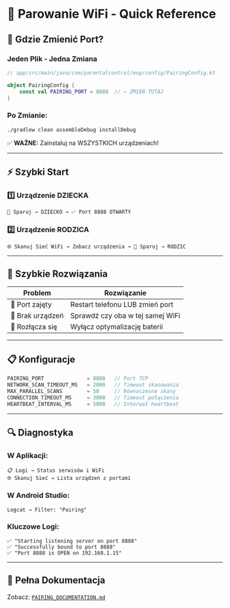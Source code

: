 # 🚀 Parowanie WiFi - Quick Reference

## 📍 Gdzie Zmienić Port?

### Jeden Plik - Jedna Zmiana

```kotlin
// app/src/main/java/com/parentalcontrol/mvp/config/PairingConfig.kt

object PairingConfig {
    const val PAIRING_PORT = 8888  // ← ZMIEŃ TUTAJ
}
```

### Po Zmianie:

```bash
./gradlew clean assembleDebug installDebug
```

✅ **WAŻNE:** Zainstaluj na WSZYSTKICH urządzeniach!

---

## ⚡ Szybki Start

### 1️⃣ Urządzenie DZIECKA

```
🔗 Sparuj → DZIECKO → ✅ Port 8888 OTWARTY
```

### 2️⃣ Urządzenie RODZICA

```
🌐 Skanuj Sieć WiFi → Zobacz urządzenia → 🔗 Sparuj → RODZIC
```

---

## 🐛 Szybkie Rozwiązania

| Problem | Rozwiązanie |
|---------|-------------|
| 🔴 Port zajęty | Restart telefonu LUB zmień port |
| 🔴 Brak urządzeń | Sprawdź czy oba w tej samej WiFi |
| 🔴 Rozłącza się | Wyłącz optymalizację baterii |

---

## 📋 Konfiguracje

```kotlin
PAIRING_PORT              = 8888   // Port TCP
NETWORK_SCAN_TIMEOUT_MS   = 2000   // Timeout skanowania
MAX_PARALLEL_SCANS        = 50     // Równoczesne skany
CONNECTION_TIMEOUT_MS     = 3000   // Timeout połączenia
HEARTBEAT_INTERVAL_MS     = 5000   // Interwał heartbeat
```

---

## 🔍 Diagnostyka

### W Aplikacji:
```
📋 Logi → Status serwisów i WiFi
🌐 Skanuj Sieć → Lista urządzeń z portami
```

### W Android Studio:
```
Logcat → Filter: "Pairing"
```

### Kluczowe Logi:
```
✅ "Starting listening server on port 8888"
✅ "Successfully bound to port 8888"
✅ "Port 8888 is OPEN on 192.168.1.15"
```

---

## 📖 Pełna Dokumentacja

Zobacz: [`PAIRING_DOCUMENTATION.md`](PAIRING_DOCUMENTATION.md)
